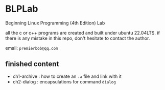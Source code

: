# BLPLab
Beginning Linux Programming (4th Edition) Lab

all the c or c++ programs are created and built under ubuntu 22.04LTS.
if there is any mistake in this repo, don't hesitate to contact the author.

email: `premierbob@qq.com`

## finished content
- ch1-archive : how to create an `.a` file and link with it
- ch2-dialog  : encapsulations for command `dialog`

